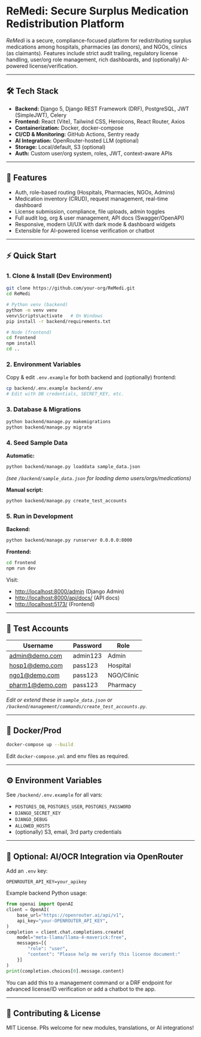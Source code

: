 # ReMedi: Secure Surplus Medication Redistribution Platform

_ReMedi_ is a secure, compliance-focused platform for redistributing surplus medications among hospitals, pharmacies (as donors), and NGOs, clinics (as claimants). Features include strict audit trailing, regulatory license handling, user/org role management, rich dashboards, and (optionally) AI-powered license/verification.

---

## 🛠️ Tech Stack

- **Backend:** Django 5, Django REST Framework (DRF), PostgreSQL, JWT (SimpleJWT), Celery
- **Frontend:** React (Vite), Tailwind CSS, Heroicons, React Router, Axios
- **Containerization:** Docker, docker-compose
- **CI/CD & Monitoring:** GitHub Actions, Sentry ready
- **AI Integration:** OpenRouter-hosted LLM (optional)
- **Storage:** Local/default, S3 (optional)
- **Auth:** Custom user/org system, roles, JWT, context-aware APIs

---

## 🚀 Features

- Auth, role-based routing (Hospitals, Pharmacies, NGOs, Admins)
- Medication inventory (CRUD), request management, real-time dashboard
- License submission, compliance, file uploads, admin toggles
- Full audit log, org & user management, API docs (Swagger/OpenAPI)
- Responsive, modern UI/UX with dark mode & dashboard widgets
- Extensible for AI-powered license verification or chatbot

---

## ⚡ Quick Start

### 1. Clone & Install (Dev Environment)

```bash
git clone https://github.com/your-org/ReMedi.git
cd ReMedi

# Python venv (backend)
python -m venv venv
venv\Scripts\activate   # On Windows
pip install -r backend/requirements.txt

# Node (frontend)
cd frontend
npm install
cd ..
```

### 2. Environment Variables

Copy & edit `.env.example` for both backend and (optionally) frontend:

```bash
cp backend/.env.example backend/.env
# Edit with DB credentials, SECRET_KEY, etc.
```

### 3. Database & Migrations

```bash
python backend/manage.py makemigrations
python backend/manage.py migrate
```

### 4. Seed Sample Data

**Automatic:**  
```bash
python backend/manage.py loaddata sample_data.json
```
*(see `/backend/sample_data.json` for loading demo users/orgs/medications)*

**Manual script:**  
```bash
python backend/manage.py create_test_accounts
```

### 5. Run in Development

**Backend:**
```bash
python backend/manage.py runserver 0.0.0.0:8000
```

**Frontend:**
```bash
cd frontend
npm run dev
```

Visit:  
- [http://localhost:8000/admin](http://localhost:8000/admin) (Django Admin)
- [http://localhost:8000/api/docs/](http://localhost:8000/api/docs/) (API docs)
- [http://localhost:5173/](http://localhost:5173/) (Frontend)

---

## 🧪 Test Accounts

| Username      | Password   | Role          |
|---------------|------------|--------------|
| admin@demo.com| admin123   | Admin        |
| hosp1@demo.com| pass123    | Hospital     |
| ngo1@demo.com | pass123    | NGO/Clinic   |
| pharm1@demo.com| pass123   | Pharmacy     |

_Edit or extend these in `sample_data.json` or `/backend/management/commands/create_test_accounts.py`._

---

## 🐳 Docker/Prod

```bash
docker-compose up --build
```
Edit `docker-compose.yml` and env files as required.

---

## ⚙️ Environment Variables

See `/backend/.env.example` for all vars:  
- `POSTGRES_DB`, `POSTGRES_USER`, `POSTGRES_PASSWORD`
- `DJANGO_SECRET_KEY`
- `DJANGO_DEBUG`
- `ALLOWED_HOSTS`
- (optionally) S3, email, 3rd party credentials

---

## 🤖 Optional: AI/OCR Integration via OpenRouter

Add an `.env` key:  
```
OPENROUTER_API_KEY=your_apikey
```
Example backend Python usage:
```python
from openai import OpenAI
client = OpenAI(
    base_url="https://openrouter.ai/api/v1",
    api_key="your-OPENROUTER_API_KEY",
)
completion = client.chat.completions.create(
    model="meta-llama/llama-4-maverick:free",
    messages=[{
        "role": "user",
        "content": "Please help me verify this license document:"
    }]
)
print(completion.choices[0].message.content)
```
You can add this to a management command or a DRF endpoint for advanced license/ID verification or add a chatbot to the app.

---

## 🤝 Contributing & License

MIT License. PRs welcome for new modules, translations, or AI integrations!
